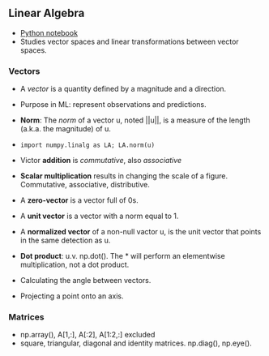 ## Linear Algebra
* [Python notebook](https://github.com/ageron/handson-ml2/blob/master/math_linear_algebra.ipynb)
* Studies vector spaces and linear transformations between vector spaces.

### Vectors
* A *vector* is a quantity defined by a magnitude and a direction.
* Purpose in ML: represent observations and predictions.

* **Norm**: The *norm* of a vector u, noted ||u||, is a measure of the length (a.k.a. the magnitude) of u.
* `import numpy.linalg as LA; LA.norm(u)`

* Victor **addition** is *commutative*, also *associative*
* **Scalar multiplication** results in changing the scale of a figure. Commutative, associative, distributive.
* A **zero-vector** is a vector full of 0s.
* A **unit vector** is a vector with a norm equal to 1.
* A **normalized vector** of a non-null vactor u, is the unit vector that points in the same detection as u.

* **Dot product**: u.v. np.dot(). The * will perform an elementwise multiplication, not a dot product.
* Calculating the angle between vectors.
* Projecting a point onto an axis.

### Matrices
* np.array(), A[1,:], A[:2], A[1:2,:] excluded
* square, triangular, diagonal and identity matrices. np.diag(), np.eye().
